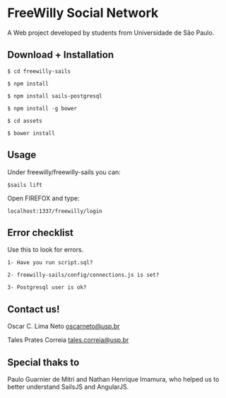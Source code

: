 # FreeWilly Social Network
A Web project developed by students from Universidade de São Paulo.

## Download + Installation

`$ cd freewilly-sails`

`$ npm install`

`$ npm install sails-postgresql`

`$ npm install -g bower`

`$ cd assets`

`$ bower install`

## Usage

Under freewilly/freewilly-sails you can:

`$sails lift`

Open FIREFOX and type:

`localhost:1337/freewilly/login`

## Error checklist

Use this to look for errors.

`1- Have you run script.sql?`

`2- freewilly-sails/config/connections.js is set?`

`3- Postgresql user is ok?`

## Contact us!

Oscar C. Lima Neto  oscarneto@usp.br

Tales Prates Correia  tales.correia@usp.br

## Special thaks to

Paulo Guarnier de Mitri and Nathan Henrique Imamura, who helped us to better understand SailsJS and AngularJS.
